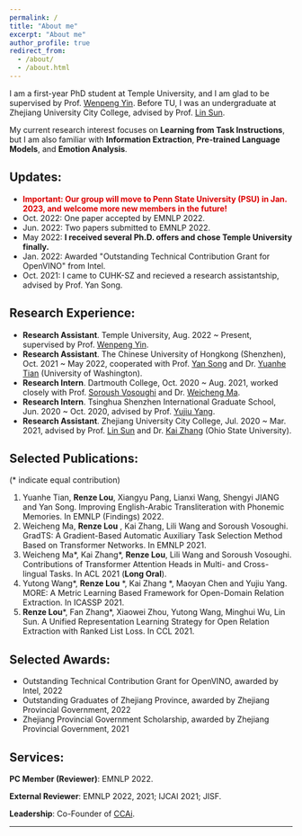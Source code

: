 ```yaml
---
permalink: /
title: "About me"
excerpt: "About me"
author_profile: true
redirect_from: 
  - /about/
  - /about.html
---
```


I am a first-year PhD student at Temple University, and I am glad to be supervised by Prof. [Wenpeng Yin](https://sites.google.com/site/yinwenpeng1987/). Before TU, I was an undergraduate at Zhejiang University City College, advised by Prof. [Lin Sun](https://scholar.google.com/citations?user=48cqMXkAAAAJ&hl=zh-CN).

My current research interest focuses on **Learning from Task Instructions**, but I am also familiar with **Information Extraction**, **Pre-trained Language Models**, and **Emotion Analysis**.

<!-- 
My research interests include but are not limited to . Recently, I have been studying **Emotion Analysis in Conversations** intensively. -->

## Updates:
- **<font color="#dd0000">Important: Our group will move to Penn State University (PSU) in Jan. 2023, and welcome more new members in the future!</font><br/>**
- Oct. 2022: One paper accepted by EMNLP 2022.
- Jun. 2022: Two papers submitted to EMNLP 2022.
- May 2022: **I received several Ph.D. offers and chose Temple University finally.**   
- Jan. 2022: Awarded "Outstanding Technical Contribution Grant for OpenVINO" from Intel.
- Oct. 2021: I came to CUHK-SZ and recieved a research assistantship, advised by Prof. Yan Song.

<!-- 
- Mar. 2022: Released a collation of massive QA corpora (i.e., [Datasets for Question Answering](https://github.com/RenzeLou/Datasets-for-Question-Answering)).
- Aug. 2021: **One of my works was accepted by EMNLP 2021.**
-->

## Research Experience:
- **Research Assistant**. Temple University, Aug. 2022 ~ Present, supervised by Prof. [Wenpeng Yin](https://scholar.google.com/citations?user=mRg16LkAAAAJ&hl=en). 
- **Research Assistant**. The Chinese University of Hongkong (Shenzhen), Oct. 2021 ~ May 2022, cooperated with Prof. [Yan Song](https://scholar.google.com.hk/citations?hl=en&user=MsRp7g0AAAAJ) and Dr. [Yuanhe Tian](https://scholar.google.com/citations?user=5GCwWZ8AAAAJ&hl=en) (University of Washington). 
- **Research Intern**. Dartmouth College, Oct. 2020 ~ Aug. 2021, worked closely with Prof. [Soroush Vosoughi](https://scholar.google.com.hk/citations?user=45DAXkwAAAAJ&hl=en) and Dr. [Weicheng Ma](https://scholar.google.com.hk/citations?user=njnBrb4AAAAJ&hl=en).
- **Research Intern**. Tsinghua Shenzhen International Graduate School, Jun. 2020 ~ Oct. 2020, advised by Prof. [Yujiu Yang](https://scholar.google.com.hk/citations?hl=en&user=4gH3sxsAAAAJ).
- **Research Assistant**. Zhejiang University City College, Jul. 2020 ~ Mar. 2021, advised by Prof. [Lin Sun](https://scholar.google.com/citations?user=48cqMXkAAAAJ&hl=en) and Dr. [Kai Zhang](https://scholar.google.com/citations?user=sDnAIsgAAAAJ&hl=en) (Ohio State University).

## Selected Publications:

(* indicate equal contribution)

1. Yuanhe Tian, **Renze Lou**, Xiangyu Pang, Lianxi Wang, Shengyi JIANG and Yan Song. Improving English-Arabic Transliteration with Phonemic Memories. In EMNLP (Findings) 2022.
2. Weicheng Ma, **Renze Lou** , Kai Zhang, Lili Wang and Soroush Vosoughi. GradTS: A Gradient-Based Automatic Auxiliary Task Selection Method Based on Transformer Networks. In EMNLP 2021.
3. Weicheng Ma\*, Kai Zhang\*, **Renze Lou**, Lili Wang and Soroush Vosoughi. Contributions of Transformer Attention Heads in Multi- and Cross-lingual Tasks. In ACL 2021 (**Long Oral**).
4. Yutong Wang\*, **Renze Lou** \*, Kai Zhang \*, Maoyan Chen and Yujiu Yang. MORE: A Metric Learning Based Framework for Open-Domain Relation Extraction. In ICASSP 2021.
5. **Renze Lou**\*, Fan Zhang\*, Xiaowei Zhou, Yutong Wang, Minghui Wu, Lin Sun. A Unified Representation Learning Strategy for Open Relation Extraction with Ranked List Loss. In CCL 2021.

## Selected Awards:
- Outstanding Technical Contribution Grant for OpenVINO, awarded by Intel, 2022
- Outstanding Graduates of Zhejiang Province, awarded by Zhejiang Provincial Government, 2022
- Zhejiang Provincial Government Scholarship, awarded by Zhejiang Provincial Government, 2021
  
## Services:
**PC Member (Reviewer)**: EMNLP 2022.

**External Reviewer**: EMNLP 2022, 2021; IJCAI 2021; JISF.

**Leadership**: Co-Founder of [CCAi](https://github.com/ZUCC-AI).


------------

<script type='text/javascript' id='clustrmaps' src='//cdn.clustrmaps.com/map_v2.js?cl=ffffff&w=288&t=tt&d=dc26DYNe0X1PgCNiVzcfGP8oPNLgTbiwGE77MJThVnw&cmn=ff5353&cmo=f78403&co=2d78ad&ct=ffffff'></script>
